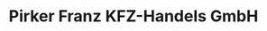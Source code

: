 ---
title: "Pirker Franz KFZ-Handels GmbH"
url: /obdach/pirker-franz-kfz-handels-gmbh-2/
shop: Autohaus
---